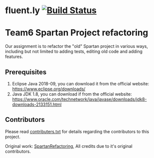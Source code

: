 # fluent.ly [![Build Status](https://travis-ci.org/TechnionYP5779/team6.svg?branch=master)](https://travis-ci.org/TechnionYP5779/team6)

# Team6 Spartan Project refactoring

Our assignment is to refactor the "old" Spartan project in various ways, including but not limited to adding tests, editing
old code and adding features. 


## Prerequisites

1. Eclipse Java 2018-09, you can download it from the official website: https://www.eclipse.org/downloads/
2. Java JDK 1.8, you can download if from the official website: https://www.oracle.com/technetwork/java/javase/downloads/jdk8-downloads-2133151.html


## Contributors

Please read [contributers.txt](https://github.com/TechnionYP5779/team6/blob/master/contributers.txt) for details regarding the contributors to this project.

Original work: [SpartanRefactoring](https://github.com/SpartanRefactoring/Main), All credits due to it's original contributors.
